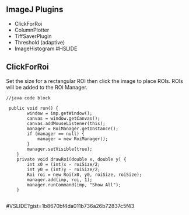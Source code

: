 ## ImageJ Plugins

* ClickForRoi
* ColumnPlotter
* TiffSaverPlugin
* Threshold (adaptive)
* ImageHistogram
#HSLIDE


## ClickForRoi

Set the size for a rectangular ROI then click the image to place ROIs.
ROIs will be added to the ROI Manager.

```
//java code block

 public void run() {
        window = imp.getWindow();
        canvas = window.getCanvas();
        canvas.addMouseListener(this);
        manager = RoiManager.getInstance();
        if (manager == null) {
            manager = new RoiManager();
        }
        manager.setVisible(true);
    }
    private void drawRoi(double x, double y) {
        int x0 = (int)x - roiSize/2;
        int y0 = (int)y - roiSize/2;
        Roi roi = new Roi(x0, y0, roiSize, roiSize);
        manager.add(imp, roi, 1);
        manager.runCommand(imp, "Show All");
    }
    
 ```

#VSLIDE?gist=1b8670bf4da011b736a26b72837c5f43   